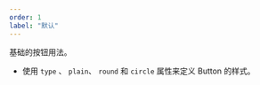 ```yaml
---
order: 1
label: "默认"
---
```


基础的按钮用法。

-   使用 `type` 、 `plain`、 `round` 和 `circle` 属性来定义 Button 的样式。
